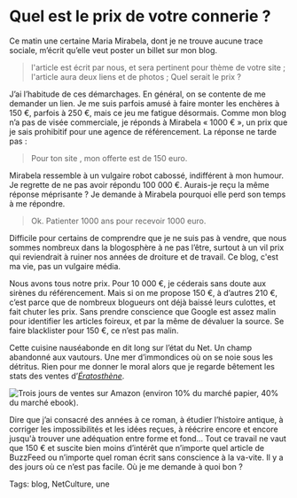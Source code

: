 # Quel est le prix de votre connerie ?

Ce matin une certaine Maria Mirabela, dont je ne trouve aucune trace sociale, m’écrit qu’elle veut poster un billet sur mon blog.<span id="more-36958"></span>

> l'article est écrit par nous, et sera pertinent pour thème de votre site ; l'article aura deux liens et de photos ; Quel serait le prix ?

J’ai l’habitude de ces démarchages. En général, on se contente de me demander un lien. Je me suis parfois amusé à faire monter les enchères à 150 €, parfois à 250 €, mais ce jeu me fatigue désormais. Comme mon blog n’a pas de visée commerciale, je réponds à Mirabela « 1000 € », un prix que je sais prohibitif pour une agence de référencement. La réponse ne tarde pas :

> Pour ton site , mon offerte est de 150 euro.

Mirabela ressemble à un vulgaire robot cabossé, indifférent à mon humour. Je regrette de ne pas avoir répondu 100 000 €. Aurais-je reçu la même réponse méprisante ? Je demande à Mirabela pourquoi elle perd son temps à me répondre.

> Ok. Patienter 1000 ans pour recevoir 1000 euro.

Difficile pour certains de comprendre que je ne suis pas à vendre, que nous sommes nombreux dans la blogosphère à ne pas l’être, surtout à un vil prix qui reviendrait à ruiner nos années de droiture et de travail. Ce blog, c'est ma vie, pas un vulgaire média.

Nous avons tous notre prix. Pour 10 000 €, je céderais sans doute aux sirènes du référencement. Mais si on me propose 150 €, à d’autres 210 €, c’est parce que de nombreux blogueurs ont déjà baissé leurs culottes, et fait chuter les prix. Sans prendre conscience que Google est assez malin pour identifier les articles foireux, et par la même de dévaluer la source. Se faire blacklister pour 150 €, ce n’est pas malin.

Cette cuisine nauséabonde en dit long sur l’état du Net. Un champ abandonné aux vautours. Une mer d’immondices où on se noie sous les détritus. Rien pour me donner le moral alors que je regarde bêtement les stats des ventes d’[*Ératosthène*](http://blog.tcrouzet.com/eratosthene/).

![Trois jours de ventes sur  Amazon (environ 10% du marché papier, 40% du marché ebook).](http://blog.tcrouzet.comhttps://tcrouzet.com/images_tc/2014/09/statamazon-600x472.png)

Dire que j’ai consacré des années à ce roman, à étudier l’histoire antique, à corriger les impossibilités et les idées reçues, à réécrire encore et encore jusqu'à trouver une adéquation entre forme et fond… Tout ce travail ne vaut que 150 € et suscite bien moins d’intérêt que n’importe quel article de BuzzFeed ou n’importe quel roman écrit sans conscience à la va-vite. Il y a des jours où ce n’est pas facile. Où je me demande à quoi bon ?

Tags: blog, NetCulture, une